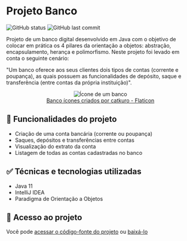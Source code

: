 <h1>Projeto Banco</h1>
<p align="left">
  <img alt="GitHub status" src="http://img.shields.io/static/v1?label=STATUS&message=EM%20DESENVOLVIMENTO&color=GREEN&style=for-the-badge"/>
  <img alt="GitHub last commit" src="https://img.shields.io/github/last-commit/Yam-BS/projeto-banco-dio-gft">
</p>

<p>
  Projeto de um banco digital desenvolvido em Java com o objetivo de colocar em prática os 4 pilares da orientação a objetos: abstração, encapsulamento, herança e polimorfismo. Neste projeto foi levado em conta o seguinte cenário: 
</p>

<p>"Um banco oferece aos seus clientes dois tipos de contas (corrente e poupança), as quais possuem as funcionalidades de depósito, saque e transferência (entre contas da própria instituição)".</p>

<div align="center">
  <img alt="Ícone de um banco" src="https://user-images.githubusercontent.com/90811498/176428397-4977e6cd-ca10-432d-80b2-55dc28edf4dd.png"/>
</div>
<div align="center">
  <a href="https://www.flaticon.com/br/icones-gratis/banco" title="banco ícones">Banco ícones criados por catkuro - Flaticon</a>
</div>

<h2>&#x1F528 Funcionalidades do projeto</h2>

<ul>
  <li>Criação de uma conta bancária (corrente ou poupança)</li>
  <li>Saques, depósitos e transferências entre contas</li>
  <li>Visualização do extrato da conta</li>
  <li>Listagem de todas as contas cadastradas no banco</li>
</ul>

<h2>&#x2705 Técnicas e tecnologias utilizadas</h2>

<ul>
  <li>Java 11</li>
  <li>IntelliJ IDEA</li>
  <li>Paradigma de Orientação a Objetos</li>
</ul>

<h2>&#x1F4C1 Acesso ao projeto</h2>
<p>Você pode <a href="https://github.com/Yam-BS/projeto-banco-dio-gft/tree/master/src/one/digitalinnovation/projeto/banco">acessar o código-fonte do projeto</a> ou <a href="https://github.com/Yam-BS/projeto-banco-dio-gft/archive/refs/heads/master.zip">baixá-lo</a></p>



